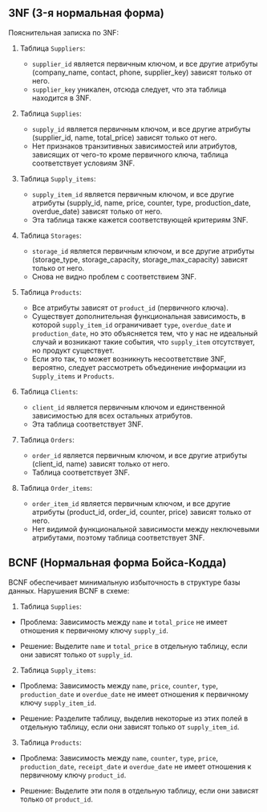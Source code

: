 ## 3NF (3-я нормальная форма)
Пояснительная записка по 3NF:
1. Таблица `Suppliers`:
   - `supplier_id` является первичным ключом, и все другие атрибуты (company_name, contact, phone, supplier_key) зависят только от него.
   - `supplier_key` уникален, отсюда следует, что эта таблица находится в 3NF.

2. Таблица `Supplies`:
   - `supply_id` является первичным ключом, и все другие атрибуты (supplier_id, name, total_price) зависят только от него.
   - Нет признаков транзитивных зависимостей или атрибутов, зависящих от чего-то кроме первичного ключа, таблица соответствует условиям 3NF.

3. Таблица `Supply_items`:
   - `supply_item_id` является первичным ключом, и все другие атрибуты (supply_id, name, price, counter, type, production_date, overdue_date) зависят только от него.
   - Эта таблица также кажется соответствующей критериям 3NF.

4. Таблица `Storages`:
   - `storage_id` является первичным ключом, и все другие атрибуты (storage_type, storage_capacity, storage_max_capacity) зависят только от него.
   - Снова не видно проблем с соответствием 3NF.

5. Таблица `Products`:
   - Все атрибуты зависят от `product_id` (первичного ключа).
   - Cуществует дополнительная функциональная зависимость, в которой `supply_item_id` ограничивает `type`, `overdue_date` и `production_date`, но это объясняется тем, что у нас не идеальный случай и возникают такие события, что `supply_item` отсутствует, но продукт существует.
   - Если это так, то может возникнуть несоответствие 3NF, вероятно, следует рассмотреть объединение информации из `Supply_items` и `Products`.

6. Таблица `Clients`:
   - `client_id` является первичным ключом и единственной зависимостью для всех остальных атрибутов.
   - Эта таблица соответствует 3NF.

7. Таблица `Orders`:
   - `order_id` является первичным ключом, и все другие атрибуты (client_id, name) зависят только от него.
   - Таблица соответствует 3NF.

8. Таблица `Order_items`:
   - `order_item_id` является первичным ключом, и все другие атрибуты (product_id, order_id, counter, price) зависят только от него.
   - Нет видимой функциональной зависимости между неключевыми атрибутами, поэтому таблица соответствует 3NF.
## BCNF (Нормальная форма Бойса-Кодда)
BCNF обеспечивает минимальную избыточность в структуре базы данных. Нарушения BCNF в схеме:

1. Таблица `Supplies`:

- Проблема: Зависимость между `name` и `total_price` не имеет отношения к первичному ключу `supply_id`.

- Решение: Выделите `name` и `total_price` в отдельную таблицу, если они зависят только от `supply_id`.

2. Таблица `Supply_items`:

- Проблема: Зависимость между `name`, `price`, `counter`, `type`, `production_date` и `overdue_date` не имеет отношения к первичному ключу `supply_item_id`.

- Решение: Разделите таблицу, выделив некоторые из этих полей в отдельную таблицу, если они зависят только от `supply_item_id`.

3. Таблица `Products`:

- Проблема: Зависимость между `name`, `counter`, `type`, `price`, `production_date`, `receipt_date` и `overdue_date` не имеет отношения к первичному ключу `product_id`.

- Решение: Выделите эти поля в отдельную таблицу, если они зависят только от `product_id`.
